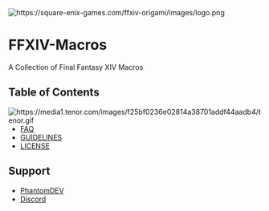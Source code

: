 
<img src="https://square-enix-games.com/ffxiv-origami/images/logo.png" alt="https://square-enix-games.com/ffxiv-origami/images/logo.png">

# FFXIV-Macros
A Collection of Final Fantasy XIV Macros

## Table of Contents

<img align="right" src="https://media1.tenor.com/images/f25bf0236e02814a38701addf44aadb4/tenor.gif" alt="https://media1.tenor.com/images/f25bf0236e02814a38701addf44aadb4/tenor.gif">

- [FAQ](https://en.wikipedia.org/wiki/Final_Fantasy_XIV)
- [GUIDELINES](https://github.com/phantomdev-github/FFXIV-Macros/blob/master/GUIDELINES)
- [LICENSE](https://github.com/phantomdev-github/FFXIV-Macros/blob/master/LICENSE)

## Support
- [PhantomDEV](https://phantomdev.netlify.app)
- [Discord](https://discord.gg/9R5GBe2)